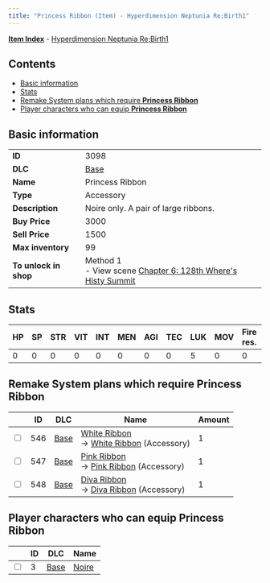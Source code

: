 ```yaml
---
title: "Princess Ribbon (Item) - Hyperdimension Neptunia Re;Birth1"
---
```


[**Item Index**](/neptunia/rb1/item/index.html) - [Hyperdimension Neptunia Re;Birth1](/neptunia/rb1)

## Contents

- [Basic information](#basic-information)
- [Stats](#stats)
- [Remake System plans which require **Princess Ribbon**](#remake-system-plans-which-require-princess-ribbon)
- [Player characters who can equip **Princess Ribbon**](#player-characters-who-can-equip-princess-ribbon)

## Basic information

|   |   |
| -- | -- |
| **ID** | 3098 |
| **DLC** | [Base](/neptunia/rb1/dlc/1-base.html) |
| **Name** | Princess Ribbon |
| **Type** | Accessory |
| **Description** | Noire only. A pair of large ribbons. |
| **Buy Price** | 3000 |
| **Sell Price** | 1500 |
| **Max inventory** | 99 |
| **To unlock in shop** | Method 1<br />- View scene [Chapter 6: 128th Where's Histy Summit](/neptunia/rb1/scene/1-601-chapter-6-128th-wheres-histy-summit.html) |

## Stats

| HP | SP | STR | VIT | INT | MEN | AGI | TEC | LUK | MOV | Fire res. | Ice res. | Wind res. | Lightning res. |
| -- | -- | --- | --- | --- | --- | --- | --- | --- | --- | --------- | -------- | --------- | -------------- |
| 0 | 0 | 0 | 0 | 0 | 0 | 0 | 0 | 5 | 0 | 0 | 0 | 0 | 0 |

## Remake System plans which require **Princess Ribbon**

|    | ID | DLC | Name | Amount |
| -- | -- | --- | ---- | ------ |
| <input type="checkbox" id="rb1-remake-1-546" class="trackbox" /> | 546 | [Base](/neptunia/rb1/dlc/1-base.html) | [White Ribbon](/neptunia/rb1/remake/1-546-white-ribbon.html)<br />→ [White Ribbon](/neptunia/rb1/item/1-3101-white-ribbon.html) (Accessory) | 1 |
| <input type="checkbox" id="rb1-remake-1-547" class="trackbox" /> | 547 | [Base](/neptunia/rb1/dlc/1-base.html) | [Pink Ribbon](/neptunia/rb1/remake/1-547-pink-ribbon.html)<br />→ [Pink Ribbon](/neptunia/rb1/item/1-3102-pink-ribbon.html) (Accessory) | 1 |
| <input type="checkbox" id="rb1-remake-1-548" class="trackbox" /> | 548 | [Base](/neptunia/rb1/dlc/1-base.html) | [Diva Ribbon](/neptunia/rb1/remake/1-548-diva-ribbon.html)<br />→ [Diva Ribbon](/neptunia/rb1/item/1-3103-diva-ribbon.html) (Accessory) | 1 |

## Player characters who can equip **Princess Ribbon**

|    | ID | DLC | Name |
| -- | -- | --- | ---- |
| <input type="checkbox" id="rb1-player-1-3" class="trackbox" /> | 3 | [Base](/neptunia/rb1/dlc/1-base.html) | [Noire](/neptunia/rb1/player/1-3-noire.html) |